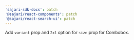 ```yaml
---
'sajari-sdk-docs': patch
'@sajari/react-components': patch
'@sajari/react-search-ui': patch
---
```


Add `variant` prop and `2xl` option for `size` prop for Combobox.
